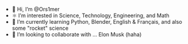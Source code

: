 - 👋 Hi, I’m @Ors1mer
- ⚛️ I’m interested in Science, Technology, Engineering, and Math
- 🌱 I’m currently learning Python, Blender, English & Français, and also some "rocket" science
- 💞️ I’m looking to collaborate with ... Elon Musk (haha)

<!---
Ors1mer/Ors1mer is a ✨ special ✨ repository because its `README.md` (this file) appears on your GitHub profile.
You can click the Preview link to take a look at your changes.
--->
